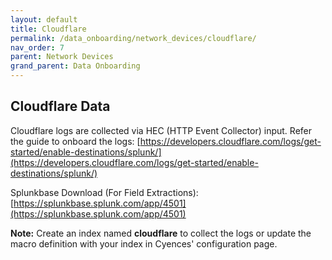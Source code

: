```yaml
---
layout: default
title: Cloudflare
permalink: /data_onboarding/network_devices/cloudflare/
nav_order: 7
parent: Network Devices
grand_parent: Data Onboarding
---
```


## **Cloudflare Data**

Cloudflare logs are collected via HEC (HTTP Event Collector) input. Refer the guide to onboard the logs: [https://developers.cloudflare.com/logs/get-started/enable-destinations/splunk/](https://developers.cloudflare.com/logs/get-started/enable-destinations/splunk/)

Splunkbase Download (For Field Extractions): 
[https://splunkbase.splunk.com/app/4501](https://splunkbase.splunk.com/app/4501)


**Note:** Create an index named **cloudflare** to collect the logs or update the macro definition with your index in Cyences' configuration page.

